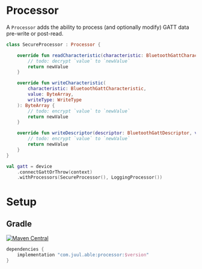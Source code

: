 # Processor

A `Processor` adds the ability to process (and optionally modify) GATT data pre-write or post-read.

```kotlin
class SecureProcessor : Processor {

    override fun readCharacteristic(characteristic: BluetoothGattCharacteristic, value: ByteArray): ByteArray {
        // todo: decrypt `value` to `newValue`
        return newValue
    }

    override fun writeCharacteristic(
        characteristic: BluetoothGattCharacteristic,
        value: ByteArray,
        writeType: WriteType
    ): ByteArray {
        // todo: encrypt `value` to `newValue`
        return newValue
    }

    override fun writeDescriptor(descriptor: BluetoothGattDescriptor, value: ByteArray): ByteArray {
        // todo: encrypt `value` to `newValue`
        return newValue
    }
}

val gatt = device
    .connectGattOrThrow(context)
    .withProcessors(SecureProcessor(), LoggingProcessor())
```

# Setup

## Gradle

[![Maven Central](https://maven-badges.herokuapp.com/maven-central/com.juul.able/processor/badge.svg)](https://maven-badges.herokuapp.com/maven-central/com.juul.able/processor)

```groovy
dependencies {
    implementation "com.juul.able:processor:$version"
}
```
